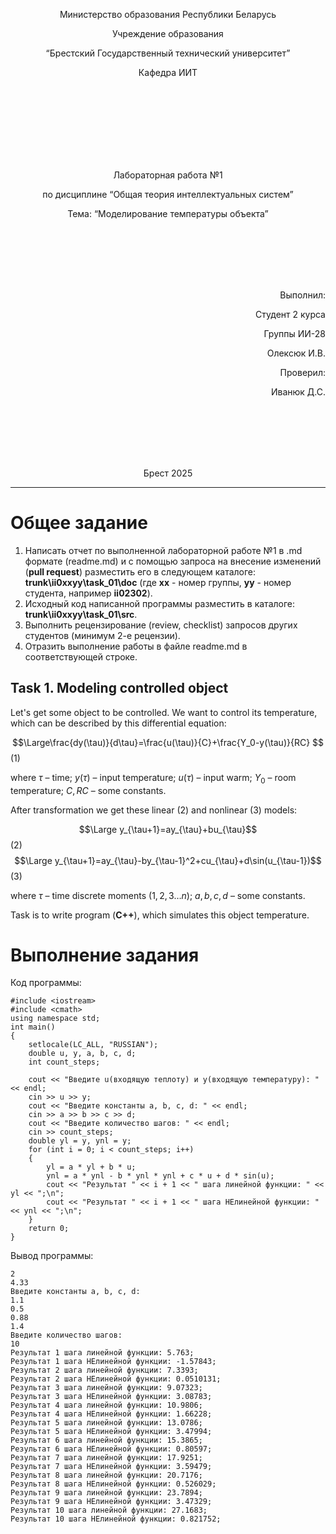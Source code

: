 <p align="center"> Министерство образования Республики Беларусь</p>
<p align="center">Учреждение образования</p>
<p align="center">“Брестский Государственный технический университет”</p>
<p align="center">Кафедра ИИТ</p>
<br><br><br><br><br><br><br>
<p align="center">Лабораторная работа №1</p>
<p align="center">по дисциплине “Общая теория интеллектуальных систем”</p>
<p align="center">Тема: “Моделирование температуры объекта”</p>
<br><br><br><br><br>
<p align="right">Выполнил:</p>
<p align="right">Студент 2 курса</p>
<p align="right">Группы ИИ-28</p>
<p align="right">Олексюк И.В.</p>
<p align="right">Проверил:</p>
<p align="right">Иванюк Д.С.</p>
<br><br><br><br><br>
<p align="center">Брест 2025</p>

<hr>

# Общее задание #
1. Написать отчет по выполненной лабораторной работе №1 в .md формате (readme.md) и с помощью запроса на внесение изменений (**pull request**) разместить его в следующем каталоге: **trunk\ii0xxyy\task_01\doc** (где **xx** - номер группы, **yy** - номер студента, например **ii02302**).
2. Исходный код написанной программы разместить в каталоге: **trunk\ii0xxyy\task_01\src**.
3. Выполнить рецензирование (review, checklist) запросов других студентов (минимум 2-е рецензии).
4. Отразить выполнение работы в файле readme.md в соответствующей строке.

## Task 1. Modeling controlled object ##
Let's get some object to be controlled. We want to control its temperature, which can be described by this differential equation:

$$\Large\frac{dy(\tau)}{d\tau}=\frac{u(\tau)}{C}+\frac{Y_0-y(\tau)}{RC} $$ (1)

where $\tau$ – time; $y(\tau)$ – input temperature; $u(\tau)$ – input warm; $Y_0$ – room temperature; $C,RC$ – some constants.

After transformation we get these linear (2) and nonlinear (3) models:

$$\Large y_{\tau+1}=ay_{\tau}+bu_{\tau}$$ (2)
$$\Large y_{\tau+1}=ay_{\tau}-by_{\tau-1}^2+cu_{\tau}+d\sin(u_{\tau-1})$$ (3)

where $\tau$ – time discrete moments ($1,2,3{\dots}n$); $a,b,c,d$ – some constants.

Task is to write program (**С++**), which simulates this object temperature.

# Выполнение задания #
Код программы:
```
#include <iostream>
#include <cmath>
using namespace std;
int main()
{
    setlocale(LC_ALL, "RUSSIAN");
    double u, y, a, b, c, d;
    int count_steps;

    cout << "Введите u(входящую теплоту) и y(входящую температуру): " << endl;
    cin >> u >> y;
    cout << "Введите константы a, b, c, d: " << endl;
    cin >> a >> b >> c >> d;
    cout << "Введите количество шагов: " << endl;
    cin >> count_steps;
    double yl = y, ynl = y;
    for (int i = 0; i < count_steps; i++)
    {
        yl = a * yl + b * u;
        ynl = a * ynl - b * ynl * ynl + c * u + d * sin(u);
        cout << "Результат " << i + 1 << " шага линейной функции: " << yl << ";\n";
        cout << "Результат " << i + 1 << " шага НЕлинейной функции: " << ynl << ";\n";
    }
    return 0;
}
```
Вывод программы:
```Введите u(входящую теплоту) и y(входящую температуру):
2
4.33
Введите константы a, b, c, d:
1.1
0.5
0.88
1.4
Введите количество шагов:
10
Результат 1 шага линейной функции: 5.763;
Результат 1 шага НЕлинейной функции: -1.57843;
Результат 2 шага линейной функции: 7.3393;
Результат 2 шага НЕлинейной функции: 0.0510131;
Результат 3 шага линейной функции: 9.07323;
Результат 3 шага НЕлинейной функции: 3.08783;
Результат 4 шага линейной функции: 10.9806;
Результат 4 шага НЕлинейной функции: 1.66228;
Результат 5 шага линейной функции: 13.0786;
Результат 5 шага НЕлинейной функции: 3.47994;
Результат 6 шага линейной функции: 15.3865;
Результат 6 шага НЕлинейной функции: 0.80597;
Результат 7 шага линейной функции: 17.9251;
Результат 7 шага НЕлинейной функции: 3.59479;
Результат 8 шага линейной функции: 20.7176;
Результат 8 шага НЕлинейной функции: 0.526029;
Результат 9 шага линейной функции: 23.7894;
Результат 9 шага НЕлинейной функции: 3.47329;
Результат 10 шага линейной функции: 27.1683;
Результат 10 шага НЕлинейной функции: 0.821752;
```